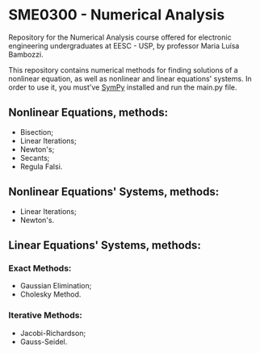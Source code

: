 # SME0300 - Numerical Analysis

Repository for the Numerical Analysis course offered for electronic engineering undergraduates at EESC - USP, by professor Maria Luísa Bambozzi.

This repository contains numerical methods for finding solutions of a nonlinear equation, as well as nonlinear and linear equations' systems. In order to use it, you must've [SymPy](https://www.sympy.org/en/index.html) installed and run the main.py file.

## Nonlinear Equations, methods:
- Bisection;
- Linear Iterations;
- Newton's;
- Secants;
- Regula Falsi.

## Nonlinear Equations' Systems, methods:
- Linear Iterations;
- Newton's.

## Linear Equations' Systems, methods:
### Exact Methods:
- Gaussian Elimination;
- Cholesky Method.
### Iterative Methods:
- Jacobi-Richardson;
- Gauss-Seidel.
